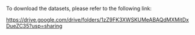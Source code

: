 To download the datasets, please refer to the following link:

https://drive.google.com/drive/folders/1zZ9FK3XWSKUMeABAQdMXMitDxDueZC35?usp=sharing